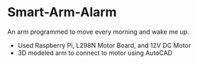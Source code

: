 # Smart-Arm-Alarm

An arm programmed to move every morning and wake me up.
- Used Raspberry Pi, L298N Motor Board, and 12V DC Motor
- 3D modeled arm to connect to motor using AutoCAD
